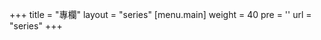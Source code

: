 +++
title = "專欄"
layout = "series"
[menu.main]
  weight = 40
  pre = '<i class="fas fa-fw fa-columns"></i>'
  url = "series"
+++
